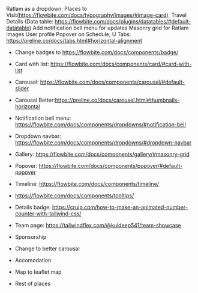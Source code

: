 Ratlam as a dropdown: 
Places to Visit(https://flowbite.com/docs/typography/images/#image-card), 
Travel Details (Data table: https://flowbite.com/docs/plugins/datatables/#default-datatable)
Add notification bell menu for updates
Masonry grid for Ratlam images
User profile Popover on Schedule, U
Tabs: https://preline.co/docs/tabs.html#horizontal-alignment

- Change badges to https://flowbite.com/docs/components/badge/
- Card with list: https://flowbite.com/docs/components/card/#card-with-list
- Carousal: https://flowbite.com/docs/components/carousel/#default-slider
- Carousal Better:https://preline.co/docs/carousel.html#thumbnails-horizontal
- Notification bell menu: https://flowbite.com/docs/components/dropdowns/#notification-bell
- Dropdown navbar: https://flowbite.com/docs/components/dropdowns/#dropdown-navbar
- Gallery: https://flowbite.com/docs/components/gallery/#masonry-grid
- Popover: https://flowbite.com/docs/components/popover/#default-popover
- Timeline: https://flowbite.com/docs/components/timeline/
- https://flowbite.com/docs/components/tooltips/
- Details badge: https://cruip.com/how-to-make-an-animated-number-counter-with-tailwind-css/
- Team page: https://tailwindflex.com/@kuldeep541/team-showcase



- Sponsorship
- Change to better carousal
- Accomodation
- Map to leaflet map
- Rest of places